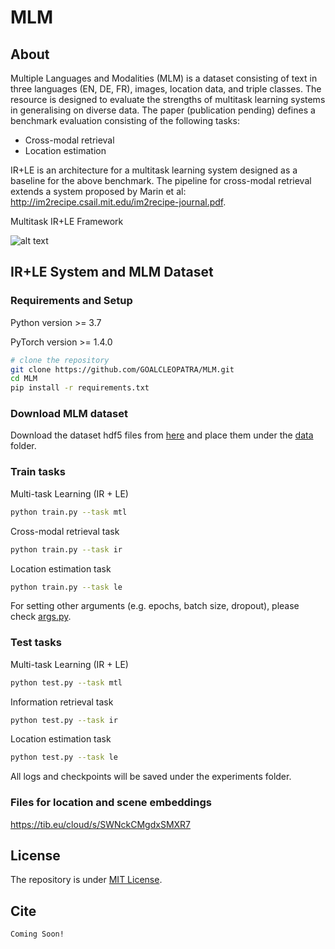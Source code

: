 # MLM

## About

Multiple Languages and Modalities (MLM) is a dataset consisting of text in three languages (EN, DE, FR), images, location data, and triple classes.
The resource is designed to evaluate the strengths of multitask learning systems in generalising on diverse data. The paper (publication pending) defines a benchmark evaluation consisting of the following tasks:
- Cross-modal retrieval
- Location estimation

IR+LE is an architecture for a multitask learning system designed as a baseline for the above benchmark. The pipeline for cross-modal retrieval extends a system proposed by Marin et al:
http://im2recipe.csail.mit.edu/im2recipe-journal.pdf.

Multitask IR+LE Framework

![alt text](https://github.com/GOALCLEOPATRA/MLM/ir+le.png?raw=true)

## IR+LE System and MLM Dataset 
### Requirements and Setup
Python version >= 3.7

PyTorch version >= 1.4.0

``` bash
# clone the repository
git clone https://github.com/GOALCLEOPATRA/MLM.git
cd MLM
pip install -r requirements.txt
```

### Download MLM dataset

Download the dataset hdf5 files from [here](https://zenodo.org/record/3885753) and place them under the [data](data) folder.

### Train tasks
Multi-task Learning (IR + LE)
``` bash
python train.py --task mtl
```

Cross-modal retrieval task
``` bash
python train.py --task ir
```

Location estimation task
``` bash
python train.py --task le
```

For setting other arguments (e.g. epochs, batch size, dropout), please check [args.py](args.py).

### Test tasks
Multi-task Learning (IR + LE)
``` bash
python test.py --task mtl
```

Information retrieval task
``` bash
python test.py --task ir
```

Location estimation task
``` bash
python test.py --task le
```

All logs and checkpoints will be saved under the experiments folder.

### Files for location and scene embeddings

https://tib.eu/cloud/s/SWNckCMgdxSMXR7

## License
The repository is under [MIT License](LICENSE).

## Cite
``` bash
Coming Soon!
```
